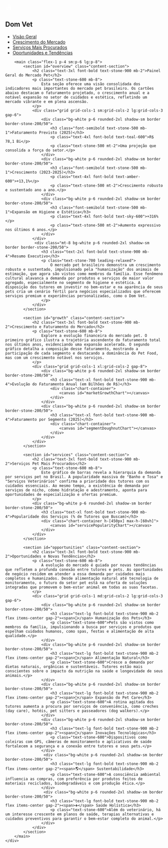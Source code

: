 <!DOCTYPE html>
<html lang="pt-BR">
<head>
    <meta charset="UTF-8">
    <meta name="viewport" content="width=device-width, initial-scale=1.0">
    <title> Dom Vet Campinas </title>
    <script src="https://cdn.tailwindcss.com"></script>
    <script src="https://cdn.jsdelivr.net/npm/chart.js"></script>
    <!-- Chosen Palette: Warm Neutrals & Soft Teal -->
    <!-- Application Structure Plan: A dashboard-style single-page application with a fixed sidebar for navigation and a main content area. This structure provides intuitive, constant access to different data sections (Overview, Growth, Services, Opportunities), allowing users to explore the report's insights without losing context. The flow starts with key metrics and allows users to dive deeper into charts and detailed analysis, which is ideal for presenting data-rich content effectively. -->
    <!-- Visualization & Content Choices: 
        - Overview: Key metric cards (HTML/Tailwind) for at-a-glance information (Goal: Inform). 
        - Market Growth: A line chart for faturamento trends and a doughnut chart for market segment breakdown (Goal: Show Change & Compare). Both use Chart.js for interactivity.
        - Popular Services: A horizontal bar chart to clearly compare service demand without label clutter (Goal: Compare). Uses Chart.js.
        - Opportunities: Styled cards with Unicode icons to present qualitative trends in a digestible format (Goal: Organize).
        - Justification: This mix of visualizations and structured text transforms the report into an engaging and easily understandable narrative, prioritizing clarity and user interaction. -->
    <!-- CONFIRMATION: NO SVG graphics used. NO Mermaid JS used. -->
    <style>
        body {
            font-family: 'Inter', sans-serif;
        }
        @import url('https://fonts.googleapis.com/css2?family=Inter:wght@400;500;600;700&display=swap');
        .chart-container {
            position: relative;
            width: 100%;
            max-width: 800px;
            margin-left: auto;
            margin-right: auto;
            height: 350px;
            max-height: 40vh;
        }
        @media (max-width: 768px) {
            .chart-container {
                height: 300px;
                max-height: 50vh;
            }
        }
        .nav-link.active {
            background-color: #e7e5e4;
            color: #44403c;
            font-weight: 600;
        }
        .content-section {
            display: none;
        }
        .content-section.active {
            display: block;
        }
    </style>
</head>
<body class="bg-stone-100 text-stone-800">
    <div class="flex flex-col md:flex-row min-h-screen">
        <aside class="w-full md:w-64 bg-white md:border-r border-stone-200 p-4 md:p-6 flex-shrink-0">
            <div class="flex items-center gap-3 mb-8">
                <div class="bg-teal-500 p-2 rounded-lg">
                    <svg xmlns="http://www.w3.org/2000/svg" width="24" height="24" viewBox="0 0 24 24" fill="none" stroke="white" stroke-width="2" stroke-linecap="round" stroke-linejoin="round" class="lucide lucide-dog"><path d="M10 5.2a2.5 2.5 0 0 1 5 0v2.65a2 2 0 0 1 .3 1.15v2.5a2 2 0 0 1-2 2h-1.6a2 2 0 0 1-2-2v-2.5a2 2 0 0 1 .3-1.15Z"/><path d="M5.3 12.3a2 2 0 0 0-.3 1.15v4.05a2 2 0 0 0 2 2h8a2 2 0 0 0 2-2v-4.05a2 2 0 0 0-.3-1.15l-1.7-2.6a2 2 0 0 0-3.4 0Z"/><path d="M8 14v.5"/><path d="M16 14v.5"/><path d="M11.25 19.25h1.5"/><path d="M2.5 10.5h1"/><path d="M20.5 10.5h1"/></svg>
                </div>
                <h1 class="text-xl font-bold text-stone-900">Dom Vet</h1>
            </div>
            <nav id="main-nav">
                <ul class="space-y-2">
                    <li><a href="#overview" class="nav-link flex items-center gap-3 px-4 py-2 rounded-lg text-stone-600 hover:bg-stone-100 transition-colors duration-200">Visão Geral</a></li>
                    <li><a href="#growth" class="nav-link flex items-center gap-3 px-4 py-2 rounded-lg text-stone-600 hover:bg-stone-100 transition-colors duration-200">Crescimento do Mercado</a></li>
                    <li><a href="#services" class="nav-link flex items-center gap-3 px-4 py-2 rounded-lg text-stone-600 hover:bg-stone-100 transition-colors duration-200">Serviços Mais Procurados</a></li>
                    <li><a href="#opportunities" class="nav-link flex items-center gap-3 px-4 py-2 rounded-lg text-stone-600 hover:bg-stone-100 transition-colors duration-200">Oportunidades e Tendências</a></li>
                </ul>
            </nav>
        </aside>

        <main class="flex-1 p-4 sm:p-6 lg:p-8">
            <section id="overview" class="content-section">
                <h2 class="text-3xl font-bold text-stone-900 mb-2">Painel Geral do Mercado Pet</h2>
                <p class="text-stone-600 mb-8">
                    Esta seção oferece uma visão consolidada dos indicadores mais importantes do mercado pet brasileiro. Os cartões abaixo destacam o faturamento projetado, o crescimento anual e a notável expansão no setor de cuidados e estética, refletindo um mercado vibrante e em plena ascensão.
                </p>
                <div class="grid grid-cols-1 sm:grid-cols-2 lg:grid-cols-3 gap-6">
                    <div class="bg-white p-6 rounded-2xl shadow-sm border border-stone-200/50">
                        <h3 class="font-semibold text-stone-500 mb-1">Faturamento Previsto (2025)</h3>
                        <p class="text-4xl font-bold text-teal-600">R$ 78,1 Bi</p>
                        <p class="text-stone-500 mt-2">Uma projeção que consolida a força do setor.</p>
                    </div>
                    <div class="bg-white p-6 rounded-2xl shadow-sm border border-stone-200/50">
                        <h3 class="font-semibold text-stone-500 mb-1">Crescimento (2023-2025)</h3>
                        <p class="text-4xl font-bold text-amber-600">+13,1%</p>
                        <p class="text-stone-500 mt-2">Crescimento robusto e sustentado ano a ano.</p>
                    </div>
                    <div class="bg-white p-6 rounded-2xl shadow-sm border border-stone-200/50">
                        <h3 class="font-semibold text-stone-500 mb-1">Expansão em Higiene e Estética</h3>
                        <p class="text-4xl font-bold text-sky-600">+316%</p>
                        <p class="text-stone-500 mt-2">Aumento expressivo nos últimos 6 anos.</p>
                    </div>
                </div>
                 <div class="mt-8 bg-white p-6 rounded-2xl shadow-sm border border-stone-200/50">
                    <h3 class="text-2xl font-bold text-stone-900 mb-4">Resumo Executivo</h3>
                    <p class="text-stone-700 leading-relaxed">
                        O mercado pet brasileiro demonstra um crescimento robusto e sustentado, impulsionado pela "humanização" dos animais de estimação, que agora são vistos como membros da família. Esse fenômeno cultural alavanca a demanda por produtos e serviços de maior valor agregado, especialmente no segmento de higiene e estética. A disposição dos tutores em investir no bem-estar e na aparência de seus pets cria um cenário fértil para negócios especializados que oferecem serviços premium e experiências personalizadas, como o Dom Vet.
                    </p>
                </div>
            </section>

            <section id="growth" class="content-section">
                <h2 class="text-3xl font-bold text-stone-900 mb-2">Crescimento e Faturamento do Mercado</h2>
                <p class="text-stone-600 mb-8">
                    Explore a evolução financeira do mercado pet. O primeiro gráfico ilustra a trajetória ascendente do faturamento total nos últimos anos, evidenciando uma expansão acelerada. O segundo gráfico detalha a composição desse faturamento, mostrando a participação de cada segmento e destacando a dominância do Pet Food, mas com um crescimento notável nos serviços.
                </p>
                <div class="grid grid-cols-1 xl:grid-cols-2 gap-8">
                    <div class="bg-white p-6 rounded-2xl shadow-sm border border-stone-200/50">
                        <h3 class="text-xl font-bold text-stone-900 mb-4">Evolução do Faturamento Anual (em Bilhões de R$)</h3>
                        <div class="chart-container">
                            <canvas id="marketGrowthChart"></canvas>
                        </div>
                    </div>
                    <div class="bg-white p-6 rounded-2xl shadow-sm border border-stone-200/50">
                        <h3 class="text-xl font-bold text-stone-900 mb-4">Faturamento por Segmento (2025)</h3>
                        <div class="chart-container">
                            <canvas id="segmentDoughnutChart"></canvas>
                        </div>
                    </div>
                </div>
            </section>

            <section id="services" class="content-section">
                <h2 class="text-3xl font-bold text-stone-900 mb-2">Serviços Pet Mais Procurados</h2>
                <p class="text-stone-600 mb-8">
                    Este gráfico de barras revela a hierarquia da demanda por serviços pet no Brasil. A popularidade massiva de "Banho e Tosa" e "Serviços Veterinários" confirma a prioridade dos tutores com os cuidados essenciais. Ao mesmo tempo, a existência de demanda por serviços de nicho, cdomo hidratação e adestramento, aponta para oportunidades de especialização e ofertas premium.
                </p>
                <div class="bg-white p-6 rounded-2xl shadow-sm border border-stone-200/50">
                    <h3 class="text-xl font-bold text-stone-900 mb-4">Popularidade dos Serviços (% de Tutores que Buscam)</h3>
                    <div class="chart-container h-[450px] max-h-[60vh]">
                        <canvas id="servicePopularityChart"></canvas>
                    </div>
                </div>
            </section>
            
            <section id="opportunities" class="content-section">
                <h2 class="text-3xl font-bold text-stone-900 mb-2">Oportunidades e Novas Tendências</h2>
                <p class="text-stone-600 mb-8">
                    A evolução do mercado é guiada por novas tendências que refletem a profunda conexão entre tutores e pets. As oportunidades de negócio residem em atender a essa demanda por cuidados mais completos e humanizados. Desde alimentação natural até tecnologia de monitoramento, o futuro do setor pet está na oferta de soluções integradas que promovem o bem-estar animal em todas as suas facetas.
                </p>
                <div class="grid grid-cols-1 md:grid-cols-2 lg:grid-cols-3 gap-6">
                    <div class="bg-white p-6 rounded-2xl shadow-sm border border-stone-200/50">
                        <h3 class="text-lg font-bold text-stone-900 mb-2 flex items-center gap-2"><span>🐾</span> Humanização dos Pets</h3>
                        <p class="text-stone-600">Pets são vistos como membros da família, impulsionando a busca por serviços e produtos que espelham cuidados humanos, como spas, festas e alimentação de alta qualidade.</p>
                    </div>
                    <div class="bg-white p-6 rounded-2xl shadow-sm border border-stone-200/50">
                        <h3 class="text-lg font-bold text-stone-900 mb-2 flex items-center gap-2"><span>🌿</span> Alimentação Natural</h3>
                        <p class="text-stone-600">Cresce a demanda por dietas naturais, orgânicas e sustentáveis. Tutores estão mais conscientes sobre o impacto da nutrição na saúde e longevidade de seus animais.</p>
                    </div>
                    <div class="bg-white p-6 rounded-2xl shadow-sm border border-stone-200/50">
                        <h3 class="text-lg font-bold text-stone-900 mb-2 flex items-center gap-2"><span>🏨</span> Expansão do Pet Care</h3>
                        <p class="text-stone-600">A rotina agitada dos tutores aumenta a procura por serviços de conveniência, como creches (day care), hotéis, pet sitters e passeadores (dog walkers).</p>
                    </div>
                    <div class="bg-white p-6 rounded-2xl shadow-sm border border-stone-200/50">
                        <h3 class="text-lg font-bold text-stone-900 mb-2 flex items-center gap-2"><span>📱</span> Inovações Tecnológicas</h3>
                        <p class="text-stone-600">Dispositivos como coleiras com GPS, câmeras de monitoramento e aplicativos de saúde fortalecem a segurança e a conexão entre tutores e seus pets.</p>
                    </div>
                     <div class="bg-white p-6 rounded-2xl shadow-sm border border-stone-200/50">
                        <h3 class="text-lg font-bold text-stone-900 mb-2 flex items-center gap-2"><span>🌎</span> Sustentabilidade</h3>
                        <p class="text-stone-600">A consciência ambiental influencia as compras, com preferência por produtos feitos de materiais reciclados, biodegradáveis e com produção ética.</p>
                    </div>
                     <div class="bg-white p-6 rounded-2xl shadow-sm border border-stone-200/50">
                        <h3 class="text-lg font-bold text-stone-900 mb-2 flex items-center gap-2"><span>➕</span> Saúde Holística</h3>
                        <p class="text-stone-600">Além do veterinário, há um interesse crescente em planos de saúde, terapias alternativas e cuidados preventivos para garantir o bem-estar completo do animal.</p>
                    </div>
                </div>
            </section>
        </main>
    </div>

<script>
document.addEventListener('DOMContentLoaded', () => {

    const chartColors = {
        teal: 'rgb(13, 148, 136)',
        amber: 'rgb(217, 119, 6)',
        sky: 'rgb(2, 132, 199)',
        stone: 'rgb(120, 113, 108)',
        teal_light: 'rgba(13, 148, 136, 0.2)',
        amber_light: 'rgba(217, 119, 6, 0.2)',
        sky_light: 'rgba(2, 132, 199, 0.2)',
    };
    
    const navLinks = document.querySelectorAll('.nav-link');
    const contentSections = document.querySelectorAll('.content-section');

    function updateContent(hash) {
        let targetHash = hash || window.location.hash || '#overview';

        contentSections.forEach(section => {
            section.classList.remove('active');
        });

        navLinks.forEach(link => {
            link.classList.remove('active');
        });
        
        const targetSection = document.querySelector(targetHash);
        const activeLink = document.querySelector(`a[href="${targetHash}"]`);

        if (targetSection) {
            targetSection.classList.add('active');
        } else {
             document.querySelector('#overview').classList.add('active');
        }
        
        if (activeLink) {
            activeLink.classList.add('active');
        } else {
            document.querySelector('a[href="#overview"]').classList.add('active');
        }
    }

    navLinks.forEach(link => {
        link.addEventListener('click', (e) => {
            e.preventDefault();
            const targetHash = e.currentTarget.getAttribute('href');
            history.pushState(null, '', targetHash);
            updateContent(targetHash);
        });
    });

    window.addEventListener('popstate', () => {
        updateContent(window.location.hash);
    });

    updateContent();

    const createMarketGrowthChart = () => {
        const ctx = document.getElementById('marketGrowthChart')?.getContext('2d');
        if (!ctx) return;
        new Chart(ctx, {
            type: 'line',
            data: {
                labels: ['2022', '2023', '2024 (proj.)'],
                datasets: [{
                    label: 'Faturamento Anual (R$ Bi)',
                    data: [41.9, 68.0, 75.4],
                    backgroundColor: chartColors.teal_light,
                    borderColor: chartColors.teal,
                    borderWidth: 3,
                    pointBackgroundColor: chartColors.teal,
                    pointRadius: 5,
                    tension: 0.3,
                    fill: true,
                }]
            },
            options: {
                responsive: true,
                maintainAspectRatio: false,
                scales: {
                    y: {
                        beginAtZero: false,
                        grid: { color: '#e7e5e4' },
                        ticks: {
                            callback: function(value) { return 'R$ ' + value + ' Bi'; }
                        }
                    },
                    x: {
                       grid: { display: false }
                    }
                },
                plugins: {
                    legend: { display: false },
                    tooltip: {
                        backgroundColor: '#1c1917',
                        titleFont: { size: 14, weight: 'bold' },
                        bodyFont: { size: 12 },
                        padding: 12,
                        cornerRadius: 8,
                        callbacks: {
                           label: function(context) {
                                let label = context.dataset.label || '';
                                if (label) { label += ': '; }
                                if (context.parsed.y !== null) {
                                    label += new Intl.NumberFormat('pt-BR', { style: 'currency', currency: 'BRL' }).format(context.parsed.y) + ' Bilhões';
                                }
                                return label;
                            }
                        }
                    }
                }
            }
        });
    };

    const createSegmentDoughnutChart = () => {
        const ctx = document.getElementById('segmentDoughnutChart')?.getContext('2d');
        if (!ctx) return;
        new Chart(ctx, {
            type: 'doughnut',
            data: {
                labels: ['Alimentos', 'Venda de Animais', 'Prod. Veterinários', 'Serv. Veterinários', 'Outros'],
                datasets: [{
                    label: 'Participação de Mercado',
                    data: [54.1, 10.8, 10.4, 10.2, 14.5],
                    backgroundColor: [
                        chartColors.teal,
                        chartColors.amber,
                        chartColors.sky,
                        '#6d28d9',
                        chartColors.stone
                    ],
                    borderColor: '#ffffff',
                    borderWidth: 4,
                    hoverOffset: 10
                }]
            },
            options: {
                responsive: true,
                maintainAspectRatio: false,
                cutout: '65%',
                plugins: {
                    legend: {
                        position: 'bottom',
                        labels: {
                            padding: 20,
                            font: { size: 12 }
                        }
                    },
                     tooltip: {
                        backgroundColor: '#1c1917',
                        callbacks: {
                           label: function(context) {
                                let label = context.label || '';
                                if (label) { label += ': '; }
                                if (context.parsed !== null) {
                                    label += context.parsed + '%';
                                }
                                return label;
                            }
                        }
                    }
                }
            }
        });
    };
    
    const createServicePopularityChart = () => {
        const ctx = document.getElementById('servicePopularityChart')?.getContext('2d');
        if (!ctx) return;
        new Chart(ctx, {
            type: 'bar',
            data: {
                labels: [
                    'Banho e tosa', 'Serviços veterinários', 'Limpeza e tosa higiênica', 
                    'Hidratação', 'Hospedagem', 'Cuidadores', 
                    'Adestramento', 'Outros tratamentos'
                ],
                datasets: [{
                    label: 'Popularidade (%)',
                    data: [90, 83, 78, 15, 6, 4, 2, 2],
                    backgroundColor: chartColors.teal_light,
                    borderColor: chartColors.teal,
                    borderWidth: 2,
                    borderRadius: 6
                }]
            },
            options: {
                indexAxis: 'y',
                responsive: true,
                maintainAspectRatio: false,
                scales: {
                    x: {
                        beginAtZero: true,
                         grid: { color: '#e7e5e4' },
                        ticks: {
                            callback: function(value) { return value + '%'; }
                        }
                    },
                     y: {
                       grid: { display: false }
                    }
                },
                plugins: {
                    legend: { display: false },
                     tooltip: {
                        backgroundColor: '#1c1917',
                         callbacks: {
                           label: function(context) {
                                return ` ${context.parsed.x}% dos tutores`;
                           }
                        }
                    }
                }
            }
        });
    };

    createMarketGrowthChart();
    createSegmentDoughnutChart();
    createServicePopularityChart();

});
</script>
</body>
</html>
